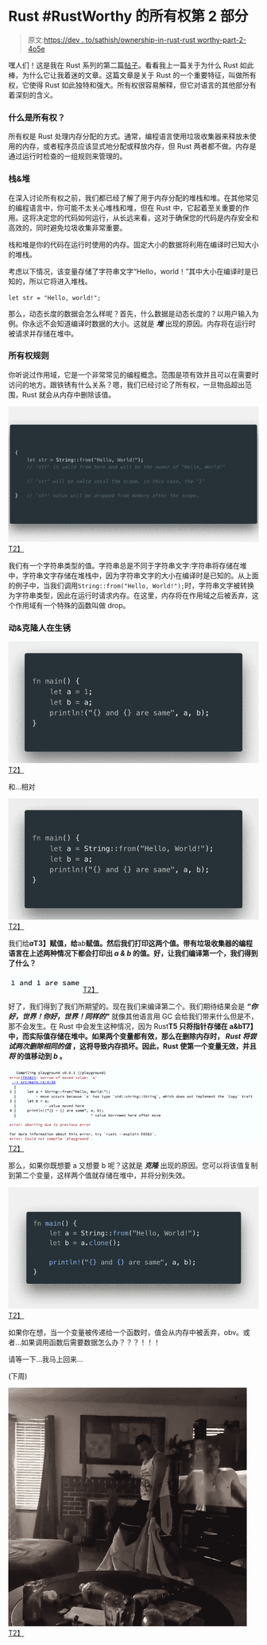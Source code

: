 # Rust #RustWorthy 的所有权第 2 部分

> 原文:[https://dev . to/sathish/ownership-in-rust-rust worthy-part-2-4o5e](https://dev.to/sathish/ownership-in-rust-rustworthy-part-2-4o5e)

嘿人们！这是我在 Rust 系列的第二篇[帖子](https://dev.to/sathish/01-rust-is-simply-awesome-386j)。看看我上一篇关于为什么 Rust 如此棒，为什么它让我着迷的文章。这篇文章是关于 Rust 的一个重要特征，叫做所有权，它使得 Rust 如此独特和强大。所有权很容易解释，但它对语言的其他部分有着深刻的含义。

### [](#what-is-ownership)什么是所有权？

所有权是 Rust 处理内存分配的方式。通常，编程语言使用垃圾收集器来释放未使用的内存，或者程序员应该显式地分配或释放内存，但 Rust 两者都不做。内存是通过运行时检查的一组规则来管理的。

### [](#stack-amp-heap)栈&堆

在深入讨论所有权之前，我们都已经了解了用于内存分配的堆栈和堆。在其他常见的编程语言中，你可能不太关心堆栈和堆，但在 Rust 中，它起着至关重要的作用。这将决定您的代码如何运行，从长远来看，这对于确保您的代码是内存安全和高效的，同时避免垃圾收集非常重要。

栈和堆是你的代码在运行时使用的内存。固定大小的数据将利用在编译时已知大小的堆栈。

考虑以下情况，该变量存储了字符串文字“Hello，world！”其中大小在编译时是已知的，所以它将进入堆栈。

`let str = "Hello, world!";`

那么，动态长度的数据会怎么样呢？首先，什么数据是动态长度的？以用户输入为例。你永远不会知道编译时数据的大小。这就是 ***堆*** 出现的原因。内存将在运行时被请求并存储在堆中。

### [](#ownership-rules)所有权规则

你听说过作用域，它是一个非常常见的编程概念。范围是项有效并且可以在需要时访问的地方。跟铁锈有什么关系？嗯，我们已经讨论了所有权，一旦物品超出范围，Rust 就会从内存中删除该值。

[![Code Snippet](img/58ab9b89eddf389fde26a234b6dcb732.png)T2】](https://res.cloudinary.com/practicaldev/image/fetch/s--xxoVDHyP--/c_limit%2Cf_auto%2Cfl_progressive%2Cq_auto%2Cw_880/https://www.skcript.com/svrmedia/heroes/image4-8.png)

我们有一个字符串类型的值。字符串总是不同于字符串文字:字符串将存储在堆中，字符串文字存储在堆栈中，因为字符串文字的大小在编译时是已知的。从上面的例子中，当我们调用`String::from("Hello, World!");`时，字符串文字被转换为字符串类型，因此在运行时请求内存。在这里，内存将在作用域之后被丢弃，这个作用域有一个特殊的函数叫做 drop。

### [](#move-amp-clone-in-rust)动&克隆人在生锈

[![Code Snippet](img/c94e53ba71ab3ea5488f3126c4991eae.png)T2】](https://res.cloudinary.com/practicaldev/image/fetch/s--jyIXSrLa--/c_limit%2Cf_auto%2Cfl_progressive%2Cq_auto%2Cw_880/https://www.skcript.com/svrmedia/heroes/image1-11.png)

和...相对

[![Code Snippet](img/b0618fb59aaac0ea0927beaee8ae3d5e.png)T2】](https://res.cloudinary.com/practicaldev/image/fetch/s--LGRjpzH5--/c_limit%2Cf_auto%2Cfl_progressive%2Cq_auto%2Cw_880/https://www.skcript.com/svrmedia/heroes/image5-5.png)

我们给***a*T3】赋值，给**a*b***赋值。然后我们打印这两个值。带有垃圾收集器的编程语言在上述两种情况下都会打印出 ***a & b*** 的值。好，让我们编译第一个，我们得到了什么？**

[![Code Snippet](img/823e4a41896dbb8e03dd6eba3966e800.png)T2】](https://res.cloudinary.com/practicaldev/image/fetch/s--k54e723I--/c_limit%2Cf_auto%2Cfl_progressive%2Cq_auto%2Cw_880/https://www.skcript.com/svrmedia/heroes/image7-2.png)

好了，我们得到了我们所期望的。现在我们来编译第二个。我们期待结果会是 ***“你好，世界！你好，世界！同样的"*** 就像其他语言用 GC 会给我们带来什么但是不，那不会发生。在 Rust 中会发生这种情况，因为 Rust**T5 只将指针存储在 a&bT7】中，而实际值存储在堆中。如果两个变量都有效，那么在删除内存时， ***Rust 将尝试两次删除相同的值*** ，这将导致内存损坏。因此，Rust 使第一个变量无效，并且 ***将*** 的值移动到 ***b*** 。**

[![Code Snippet](img/07d2905366b3d553202883c5a49529f0.png)T2】](https://res.cloudinary.com/practicaldev/image/fetch/s--1vP0Nb97--/c_limit%2Cf_auto%2Cfl_progressive%2Cq_auto%2Cw_880/https://www.skcript.com/svrmedia/heroes/image3-8.png)

那么，如果你既想要 a 又想要 b 呢？这就是 ***克隆*** 出现的原因。您可以将该值复制到第二个变量，这样两个值就存储在堆中，并将分别失效。

[![Code Snippet](img/0b89f725f504712fd6cad3b237ccf88d.png)T2】](https://res.cloudinary.com/practicaldev/image/fetch/s--3wVFJMsm--/c_limit%2Cf_auto%2Cfl_progressive%2Cq_auto%2Cw_880/https://www.skcript.com/svrmedia/heroes/image2-12.png)

如果你在想，当一个变量被传递给一个函数时，值会从内存中被丢弃，obv。或者…如果调用函数后需要数据怎么办？？？！！！

请等一下…我马上回来…

(下周)

[![Gif](img/40388f9bd10c5c41b279866e2dd1b465.png)T2】](https://i.giphy.com/media/nCLN8b8flE9Og/source.gif)